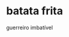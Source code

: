 <html>
  <head>
  <title>
    GRUPINHOS
  </title>
    <h1>
      batata frita
    </h1>
  </head>
  <body>
    guerreiro imbatível
  </body>
</html>
